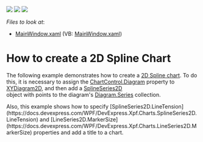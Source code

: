 <!-- default badges list -->
![](https://img.shields.io/endpoint?url=https://codecentral.devexpress.com/api/v1/VersionRange/128569249/21.1.5%2B)
[![](https://img.shields.io/badge/Open_in_DevExpress_Support_Center-FF7200?style=flat-square&logo=DevExpress&logoColor=white)](https://supportcenter.devexpress.com/ticket/details/T172158)
[![](https://img.shields.io/badge/📖_How_to_use_DevExpress_Examples-e9f6fc?style=flat-square)](https://docs.devexpress.com/GeneralInformation/403183)
<!-- default badges end -->
<!-- default file list -->
*Files to look at*:

* [MainWindow.xaml](./CS/SplineChart/MainWindow.xaml) (VB: [MainWindow.xaml](./VB/SplineChart/MainWindow.xaml))
<!-- default file list end -->
# How to create a 2D Spline Chart


The following example demonstrates how to create a [2D Spline chart](https://docs.devexpress.com/WPF/17680/controls-and-libraries/charts-suite/chart-control/fundamentals/series-fundamentals/2d-series-types/point,-line-and-bubble-series/spline). To do this, it is necessary to assign the [ChartControl.Diagram](https://docs.devexpress.com/WPF/DevExpress.Xpf.Charts.ChartControl.Diagram) property to [XYDiagram2D](https://docs.devexpress.com/WPF/DevExpress.Xpf.Charts.XYDiagram2D), and then add a [SplineSeries2D](https://docs.devexpress.com/WPF/DevExpress.Xpf.Charts.SplineSeries2D)<br />object with points to the diagram's [Diagram.Series](https://docs.devexpress.com/WPF/DevExpress.Xpf.Charts.Diagram.Series) collection. <br />
<p>Also, this example shows how to specify [SplineSeries2D.LineTension](https://docs.devexpress.com/WPF/DevExpress.Xpf.Charts.SplineSeries2D.LineTension) and [LineSeries2D.MarkerSize](https://docs.devexpress.com/WPF/DevExpress.Xpf.Charts.LineSeries2D.MarkerSize) properties and add a title to a chart.</p>

<br/>


